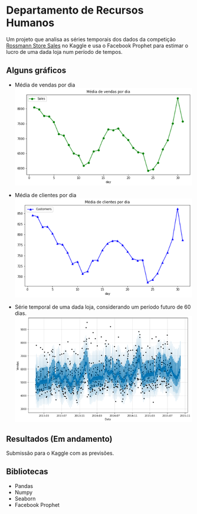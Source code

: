 # Departamento de Recursos Humanos

Um projeto que analisa as séries temporais dos dados da competição [Rossmann Store Sales](https://www.kaggle.com/c/rossmann-store-sales/data/ibm-hr-analytics-attrition-dataset) no Kaggle e usa o Facebook Prophet para estimar o lucro de uma dada loja num período de tempos.

## Alguns gráficos

- Média de vendas por dia
![](readme/output01.png)

- Média de clientes por dia
![](readme/output02.png)

- Série temporal de uma dada loja, considerando um período futuro de 60 dias.
![](readme/output03.png)

## Resultados (Em andamento)

Submissão para o Kaggle com as previsões.


## Bibliotecas

- Pandas
- Numpy 
- Seaborn 
- Facebook Prophet

